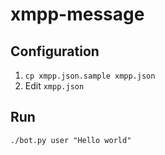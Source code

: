xmpp-message
============

Configuration
-------------
1. `cp xmpp.json.sample xmpp.json`
2. Edit `xmpp.json`

Run
---
`./bot.py user "Hello world"`
